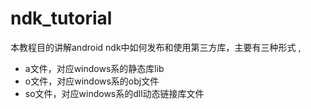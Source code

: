 ndk_tutorial
============

本教程目的讲解android ndk中如何发布和使用第三方库，主要有三种形式 ,
* a文件，对应windows系的静态库lib
* o文件，对应windows系的obj文件
* so文件，对应windows系的dll动态链接库文件

